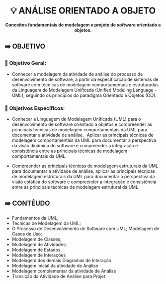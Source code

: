 <div align="center">

# 💡 ANÁLISE ORIENTADO A OBJETO

**Conceitos fundamentais de modelagem e projeto de software orientado a objetos.**
</div>

## ➡️ OBJETIVO

### 📍 Objetivo Geral:

- Conhecer a modelagem da atividade de análise do processo de desenvolvimento de software, a partir da especificação
de sistemas de software com técnicas de modelagem comportamentais e estruturadas da Linguagem de Modelagem
Unificada (Unified Modeling Language - UML), seguindo os princípios do paradigma Orientado a Objetos (OO). 

### 📍 Objetivos Específicos:

- Conhecer a Linguagem de Modelagem Unificada (UML) para o desenvolvimento de software orientado a objetos e
compreender as principais técnicas de modelagem comportamentais da UML para documentar a atividade de análise.
-Aplicar as principais técnicas de modelagem comportamentais da UML para documentar a perspectiva da visão dinâmica
do software e compreender a integração e consistência entre as principais técnicas de modelagem comportamentais da
UML.

- Compreender as principais técnicas de modelagem estruturais da UML para documentar a atividade de análise, aplicar
as principais técnicas de modelagem estruturais da UML para documentar a perspectiva da visão estática do software e
compreender a integração e consistência entre as principais técnicas de modelagem estrutural da UML.

## ➡️ CONTÉUDO 

- Fundamentos da UML;
- Técnicas de Modelagem da UML;
- O Processo de Desenvolvimento de Software com UML;
 Modelagem de Casos de Uso;
- Modelagem de Classes;
- Modelagem de Atividades;
- Modelagem de Estados
- Modelagem de Interações
- Modelagem dos demais Diagramas de Interação
- Modelagem inicial da atividade de Análise
- Modelagem complementar da atividade de Análise
- Transição da Atividade de Análise para Projet



